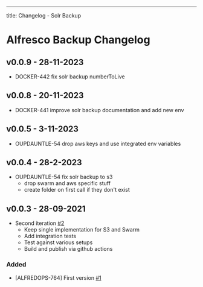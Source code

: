 ---
title: Changelog - Solr Backup

# Alfresco Backup Changelog
## v0.0.9 - 28-11-2023

* DOCKER-442 fix solr backup numberToLive

## v0.0.8 - 20-11-2023

* DOCKER-441 improve solr backup documentation and add new env

## v0.0.5 - 3-11-2023

* OUPDAUNTLE-54 drop aws keys and use integrated env variables


## v0.0.4 - 28-2-2023

* OUPDAUNTLE-54 fix solr backup to s3
  * drop swarm and aws specific stuff
  * create folder on first call if they don't exist


## v0.0.3 - 28-09-2021


* Second iteration [#2]
  * Keep single implementation for S3 and Swarm
  * Add integration tests
  * Test against various setups
  * Build and publish via github actions

[#2]: https://github.com/xenit-eu/solr-backup/pull/2

### Added
* [ALFREDOPS-764] First version [#1]

[#1]: https://github.com/xenit-eu/solr-backup/pull/1


